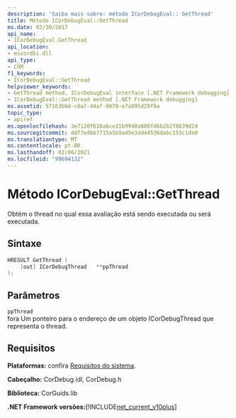 ```yaml
---
description: 'Saiba mais sobre: método ICorDebugEval:: GetThread'
title: Método ICorDebugEval::GetThread
ms.date: 03/30/2017
api_name:
- ICorDebugEval.GetThread
api_location:
- mscordbi.dll
api_type:
- COM
f1_keywords:
- ICorDebugEval::GetThread
helpviewer_keywords:
- GetThread method, ICorDebugEval interface [.NET Framework debugging]
- ICorDebugEval::GetThread method [.NET Framework debugging]
ms.assetid: 57163b0d-c8a7-44af-9078-e7a895d29f9a
topic_type:
- apiref
ms.openlocfilehash: 3e7120f618abce31b9940a886fd6b2b2f8639d2d
ms.sourcegitcommit: ddf7edb67715a5b9a45e3dd44536dabc153c1de0
ms.translationtype: MT
ms.contentlocale: pt-BR
ms.lasthandoff: 02/06/2021
ms.locfileid: "99694132"
---
```

# <a name="icordebugevalgetthread-method"></a>Método ICorDebugEval::GetThread

Obtém o thread no qual essa avaliação está sendo executada ou será executada.  
  
## <a name="syntax"></a>Sintaxe  
  
```cpp  
HRESULT GetThread (  
    [out] ICorDebugThread   **ppThread  
);  
```  
  
## <a name="parameters"></a>Parâmetros  

 `ppThread`  
 fora Um ponteiro para o endereço de um objeto ICorDebugThread que representa o thread.  
  
## <a name="requirements"></a>Requisitos  

 **Plataformas:** confira [Requisitos do sistema](../../get-started/system-requirements.md).  
  
 **Cabeçalho:** CorDebug.idl, CorDebug.h  
  
 **Biblioteca:** CorGuids.lib  
  
 **.NET Framework versões:**[!INCLUDE[net_current_v10plus](../../../../includes/net-current-v10plus-md.md)]
